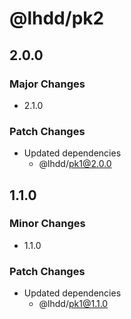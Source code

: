 # @lhdd/pk2

## 2.0.0

### Major Changes

- 2.1.0

### Patch Changes

- Updated dependencies
  - @lhdd/pk1@2.0.0

## 1.1.0

### Minor Changes

- 1.1.0

### Patch Changes

- Updated dependencies
  - @lhdd/pk1@1.1.0
